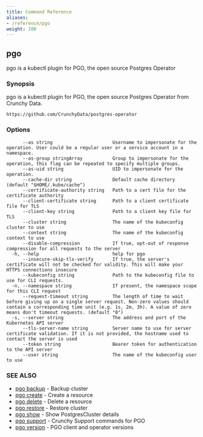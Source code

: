 ```yaml
---
title: Command Reference
aliases:
- /reference/pgo
weight: 100
---
```

## pgo

pgo is a kubectl plugin for PGO, the open source Postgres Operator

### Synopsis

pgo is a kubectl plugin for PGO, the open source Postgres Operator from Crunchy Data.

	https://github.com/CrunchyData/postgres-operator

### Options

```
      --as string                      Username to impersonate for the operation. User could be a regular user or a service account in a namespace.
      --as-group stringArray           Group to impersonate for the operation, this flag can be repeated to specify multiple groups.
      --as-uid string                  UID to impersonate for the operation.
      --cache-dir string               Default cache directory (default "$HOME/.kube/cache")
      --certificate-authority string   Path to a cert file for the certificate authority
      --client-certificate string      Path to a client certificate file for TLS
      --client-key string              Path to a client key file for TLS
      --cluster string                 The name of the kubeconfig cluster to use
      --context string                 The name of the kubeconfig context to use
      --disable-compression            If true, opt-out of response compression for all requests to the server
  -h, --help                           help for pgo
      --insecure-skip-tls-verify       If true, the server's certificate will not be checked for validity. This will make your HTTPS connections insecure
      --kubeconfig string              Path to the kubeconfig file to use for CLI requests.
  -n, --namespace string               If present, the namespace scope for this CLI request
      --request-timeout string         The length of time to wait before giving up on a single server request. Non-zero values should contain a corresponding time unit (e.g. 1s, 2m, 3h). A value of zero means don't timeout requests. (default "0")
  -s, --server string                  The address and port of the Kubernetes API server
      --tls-server-name string         Server name to use for server certificate validation. If it is not provided, the hostname used to contact the server is used
      --token string                   Bearer token for authentication to the API server
      --user string                    The name of the kubeconfig user to use
```

### SEE ALSO

* [pgo backup](/reference/pgo_backup/)	 - Backup cluster
* [pgo create](/reference/pgo_create/)	 - Create a resource
* [pgo delete](/reference/pgo_delete/)	 - Delete a resource
* [pgo restore](/reference/pgo_restore/)	 - Restore cluster
* [pgo show](/reference/pgo_show/)	 - Show PostgresCluster details
* [pgo support](/reference/pgo_support/)	 - Crunchy Support commands for PGO
* [pgo version](/reference/pgo_version/)	 - PGO client and operator versions

